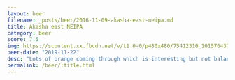 ```yaml
---
layout: beer
filename: _posts/beer/2016-11-09-akasha-east-neipa.md
title: Akasha east NEIPA
category: beer
score: 7.5
img: https://scontent.xx.fbcdn.net/v/t1.0-0/p480x480/75412310_10157643770533745_7593327820835651584_o.jpg?_nc_cat=109&_nc_ohc=HNzEWVEvcD0AQlMpHRgVw17H0e7HzS6jsmZawkrVWTlyHwy--U2ZnclAQ&_nc_ht=scontent.xx&oh=7269a997e44a388d860c805e36702b5c&oe=5E41A79A
beer-date: "2019-11-22"
desc: "Lots of orange coming through which is interesting but not balanced as it should be"
permalink: /beer/:title.html
---
```

